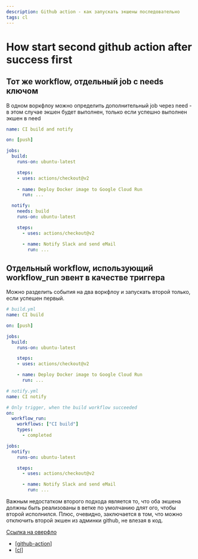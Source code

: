 ```yaml
---
description: Github action - как запускать экшены последовательно
tags: cl
---
```

# How start second github action after success first

## Тот же workflow, отдельный job с needs ключом

В одном воркфлоу можно определить дополнительный job через need - в этом случае экшен будет выполнен, только если успешно выполнен экшен в need

```yml
name: CI build and notify

on: [push]

jobs:
  build:
    runs-on: ubuntu-latest

    steps:
    - uses: actions/checkout@v2
    
    - name: Deploy Docker image to Google Cloud Run
      run: ...

  notify:
    needs: build
    runs-on: ubuntu-latest

    steps:
      - uses: actions/checkout@v2

      - name: Notify Slack and send eMail
        run: ...
```

## Отдельный workflow, использующий workflow_run эвент в качестве триггера

Можно разделить события на два воркфлоу и запускать второй только, если успешен первый.

```yml
# build.yml
name: CI build

on: [push]

jobs:
  build:
    runs-on: ubuntu-latest

    steps:
    - uses: actions/checkout@v2

    - name: Deploy Docker image to Google Cloud Run
      run: ...
```

```yml
# notify.yml
name: CI notify

# Only trigger, when the build workflow succeeded
on:
  workflow_run:
    workflows: ["CI build"]
    types:
      - completed

jobs:
  notify:
    runs-on: ubuntu-latest

    steps:
      - uses: actions/checkout@v2

      - name: Notify Slack and send eMail
        run: ...
```

Важным недостатком второго подхода является то, что оба экшена должны быть реализованы в ветке по умолчанию длят ого, чтобы второй исполнился. Плюс, очевидно, заключается в том, что можно отключить второй экшен из админки github, не влезая в код.

[Ссылка на оверфло](https://stackoverflow.com/a/65698892/15966204)

- [[github-action]]
- [[cl]]

[//begin]: # "Autogenerated link references for markdown compatibility"
[github-action]: github-action "Githunb action"
[cl]: ../lists/cl "Ci - непрервыная интеграция"
[//end]: # "Autogenerated link references"